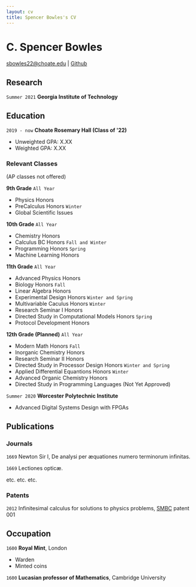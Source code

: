 ```yaml
---
layout: cv
title: Spencer Bowles's CV
---
```

# C. Spencer Bowles
<div id="webaddress">
<a href="sbowles22@choate.edu">sbowles22@choate.edu</a>
| <a href="https://github.com/sbowles22">Github</a>
</div>



## Research

`Summer 2021`
__Georgia Institute of Technology__



## Education

`2019 - now`
__Choate Rosemary Hall (Class of '22)__

- Unweighted GPA: X.XX 
- Weighted GPA: X.XX 

### Relevant Classes
(AP classes not offered)

__9th Grade__
`All Year`
- Physics Honors
- PreCalculus Honors
`Winter`
- Global Scientific Issues

__10th Grade__
`All Year`
- Chemistry Honors
- Calculus BC Honors
`Fall and Winter`
- Programming Honors
`Spring`
- Machine Learning Honors

__11th Grade__
`All Year`
- Advanced Physics Honors
- Biology Honors
`Fall`
- Linear Algebra Honors
- Experimental Design Honors
`Winter and Spring`
- Multivariable Caculus Honors
`Winter`
- Research Seminar I Honors
- Directed Study in Computational Models Honors
`Spring`
- Protocol Development Honors

__12th Grade (Planned)__
`All Year`
- Modern Math Honors
`Fall`
- Inorganic Chemistry Honors
- Research Seminar II Honors
- Directed Study in Processor Design Honors
`Winter and Spring`
- Applied Differential Equantions Honors
`Winter`
- Advanced Organic Chemistry Honors
- Directed Study in Programming Languages (Not Yet Approved)

`Summer 2020`
__Worcester Polytechnic Institute__
- Advanced Digital Systems Design with FPGAs

## Publications

<!-- A list is also available [online](http://scholar.google.co.uk/citations?user=LTOTl0YAAAAJ) -->

### Journals

`1669`
Newton Sir I, De analysi per æquationes numero terminorum infinitas. 

`1669`
Lectiones opticæ.

etc. etc. etc.

### Patents

`2012`
Infinitesimal calculus for solutions to physics problems, [SMBC](http://www.techdirt.com/articles/20121011/09312820678/if-patents-had-been-around-time-newton.shtml) patent 001


## Occupation

`1600`
__Royal Mint__, London

- Warden
- Minted coins

`1600`
__Lucasian professor of Mathematics__, Cambridge University



<!-- ### Footer

Last updated: May 2013 -->

